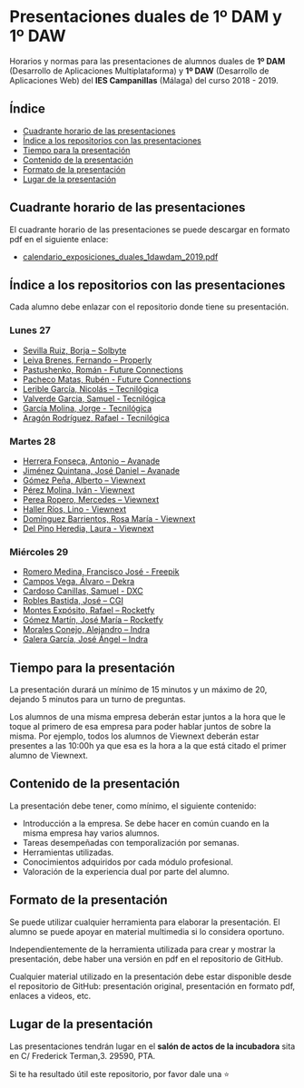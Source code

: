 # Presentaciones duales de 1º DAM y 1º DAW
Horarios y normas para las presentaciones de alumnos duales de **1º DAM** (Desarrollo de Aplicaciones Multiplataforma) y **1º DAW** (Desarrollo de Aplicaciones Web) del **IES Campanillas** (Málaga) del curso 2018 - 2019.

## Índice

* [Cuadrante horario de las presentaciones](#cuadrante-horario-de-las-presentaciones)
* [Índice a los repositorios con las presentaciones](#índice-a-los-repositorios-con-las-presentaciones)
* [Tiempo para la presentación](#tiempo-para-la-presentación)
* [Contenido de la presentación](#contenido-de-la-presentación)
* [Formato de la presentación](#formato-de-la-presentación)
* [Lugar de la presentación](#lugar-de-la-presentación)

## Cuadrante horario de las presentaciones

El cuadrante horario de las presentaciones se puede descargar en formato pdf en el siguiente enlace:

* [calendario_exposiciones_duales_1dawdam_2019.pdf](calendario_exposiciones_duales_1dawdam_2019.pdf)

## Índice a los repositorios con las presentaciones

Cada alumno debe enlazar con el repositorio donde tiene su presentación.

### Lunes 27

* [Sevilla Ruiz, Borja – Solbyte](https://github.com/bsevrui/Presentaci-n-Dual)
* [Leiva Brenes, Fernando – Properly]()
* [Pastushenko, Román - Future Connections]()
* [Pacheco Matas, Rubén - Future Connections]()
* [Lerible García, Nicolás – Tecnilógica]()
* [Valverde Garcia, Samuel - Tecnilógica]()
* [García Molina, Jorge - Tecnilógica](https://github.com/jorgegarcia1996/PresentacionEmpresa)
* [Aragón Rodríguez, Rafael - Tecnilógica]()

### Martes 28

* [Herrera Fonseca, Antonio – Avanade]()
* [Jiménez Quintana, José Daniel – Avanade]()
* [Gómez Peña, Alberto – Viewnext]()
* [Pérez Molina, Iván - Viewnext]()
* [Perea Ropero, Mercedes – Viewnext]()
* [Haller Ríos, Lino - Viewnext]()
* [Domínguez Barrientos, Rosa María - Viewnext]()
* [Del Pino Heredia, Laura - Viewnext](https://github.com/lauradelpino24/Presentacion-Dual)

### Miércoles 29

* [Romero Medina, Francisco José - Freepik]()
* [Campos Vega, Álvaro – Dekra]()
* [Cardoso Canillas, Samuel - DXC]()
* [Robles Bastida, José – CGI]()
* [Montes Expósito, Rafael – Rocketfy]()
* [Gómez Martín, José María – Rocketfy]()
* [Morales Conejo, Alejandro – Indra]()
* [Galera García, José Ángel – Indra]()

## Tiempo para la presentación

La presentación durará un mínimo de 15 minutos y un máximo de 20, dejando 5 minutos para un turno de preguntas.

Los alumnos de una misma empresa deberán estar juntos a la hora que le toque al primero de esa empresa para poder hablar juntos de sobre la misma. Por ejemplo, todos los alumnos de Viewnext deberán estar presentes a las 10:00h ya que esa es la hora a la que está citado el primer alumno de Viewnext.

## Contenido de la presentación

La presentación debe tener, como mínimo, el siguiente contenido:

* Introducción a la empresa. Se debe hacer en común cuando en la misma empresa hay varios alumnos.
* Tareas desempeñadas con temporalización por semanas.
* Herramientas utilizadas.
* Conocimientos adquiridos por cada módulo profesional.
* Valoración de la experiencia dual por parte del alumno.

## Formato de la presentación

Se puede utilizar cualquier herramienta para elaborar la presentación. El alumno se puede apoyar en material multimedia si lo considera oportuno.

Independientemente de la herramienta utilizada para crear y mostrar la presentación, debe haber una versión en pdf en el repositorio de GitHub.

Cualquier material utilizado en la presentación debe estar disponible desde el repositorio de GitHub: presentación original, presentación en formato pdf, enlaces a videos, etc.

## Lugar de la presentación

Las presentaciones tendrán lugar en el **salón de actos de la incubadora** sita en C/ Frederick Terman,3. 29590, PTA.

Si te ha resultado útil este repositorio, por favor dale una :star:
